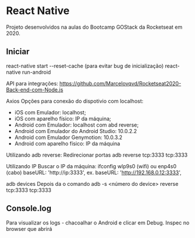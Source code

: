 # React Native

Projeto desenvolvidos na aulas do Bootcamp GOStack da Rocketseat em 2020.

## Iniciar
react-native start --reset-cache (para evitar bug de inicialização)
react-native run-android  

API para integrações:
https://github.com/Marcelovqvd/Rocketseat2020-Back-end-com-Node.js

Axios
Opções para conexão do dispotivio com localhost:
- iOS com Emulador: localhost;
- iOS com aparelho físico: IP da máquina;
- Android com Emulador: localhost com abd reverse;
- Android com Emulador do Android Studio: 10.0.2.2
- Android com Emulador Genymotion: 10.0.3.2
- Android com aparelho físico: IP da máquina

Utilizando adb reverse:
Redirecionar portas
adb reverse tcp:3333 tcp:3333

Utilizando IP
Buscar o IP da máquina: ifconfig
wlp9s0 (wifi) ou enp4s0 (cabo) 
baseURL: 'http://ip:3333',
ex. baseURL: 'http://192.168.0.12:3333',

adb devices
Depois da o comando adb -s <número do device> reverse tcp:3333 tcp:3333

## Console.log
Para visualizar os logs - chacoalhar o Android e clicar em Debug.
Inspec no browser que abrirá